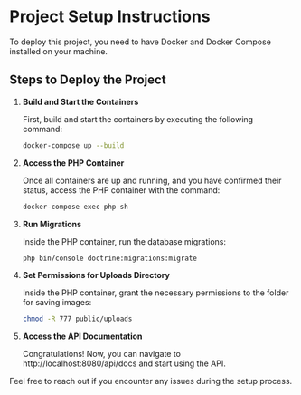 # Project Setup Instructions

To deploy this project, you need to have Docker and Docker Compose installed on your machine.

## Steps to Deploy the Project

1. **Build and Start the Containers**

   First, build and start the containers by executing the following command:

   ```bash
   docker-compose up --build
   
2. **Access the PHP Container**

   Once all containers are up and running, and you have confirmed their status, access the PHP container with the command:

   ```bash
   docker-compose exec php sh
   
3. **Run Migrations**

   Inside the PHP container, run the database migrations:

   ```bash
   php bin/console doctrine:migrations:migrate

4. **Set Permissions for Uploads Directory**

   Inside the PHP container, grant the necessary permissions to the folder for saving images:

   ```bash
   chmod -R 777 public/uploads

5. **Access the API Documentation**

   Congratulations! Now, you can navigate to http://localhost:8080/api/docs and start using the API.

Feel free to reach out if you encounter any issues during the setup process.
